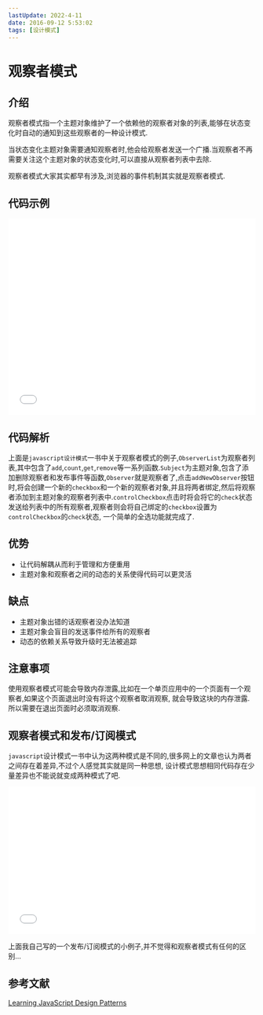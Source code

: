 ```yaml
---
lastUpdate: 2022-4-11
date: 2016-09-12 5:53:02
tags: [设计模式]
---
```


# 观察者模式

## 介绍

观察者模式指一个主题对象维护了一个依赖他的观察者对象的列表,能够在状态变化时自动的通知到这些观察者的一种设计模式.

当状态变化主题对象需要通知观察者时,他会给观察者发送一个广播.当观察者不再需要关注这个主题对象的状态变化时,可以直接从观察者列表中去除.

观察者模式大家其实都早有涉及,浏览器的事件机制其实就是观察者模式.

## 代码示例

<iframe width="100%" height="400" src="//jsfiddle.net/ZxBing0066/2oeg4oqm/embedded/js,html,result/" allowfullscreen="allowfullscreen" frameborder="0"></iframe>

## 代码解析

上面是`javascript设计模式`一书中关于观察者模式的例子,`ObserverList`为观察者列表,其中包含了`add`,`count`,`get`,`remove`等一系列函数.`Subject`为主题对象,包含了添加删除观察者和发布事件等函数,`Observer`就是观察者了,点击`addNewObserver`按钮时,将会创建一个新的`checkbox`和一个新的观察者对象,并且将两者绑定,然后将观察者添加到主题对象的观察者列表中.`controlCheckbox`点击时将会将它的`check`状态发送给列表中的所有观察者,观察者则会将自己绑定的`checkbox`设置为`controlCheckbox`的`check`状态, 一个简单的全选功能就完成了.

## 优势

-   让代码解耦从而利于管理和方便重用
-   主题对象和观察者之间的动态的关系使得代码可以更灵活

## 缺点

-   主题对象出错的话观察者没办法知道
-   主题对象会盲目的发送事件给所有的观察者
-   动态的依赖关系导致升级时无法被追踪

## 注意事项

使用观察者模式可能会导致内存泄露,比如在一个单页应用中的一个页面有一个观察者,如果这个页面退出时没有将这个观察者取消观察, 就会导致这块的内存泄露.所以需要在退出页面时必须取消观察.

## 观察者模式和发布/订阅模式

`javascript`设计模式一书中认为这两种模式是不同的,很多网上的文章也认为两者之间存在着差异,不过个人感觉其实就是同一种思想, 设计模式思想相同代码存在少量差异也不能说就变成两种模式了吧.

<iframe width="100%" height="300" src="//jsfiddle.net/ZxBing0066/wqz4noow/2/embedded/js,html,result/" allowfullscreen="allowfullscreen" frameborder="0"></iframe>

上面我自己写的一个发布/订阅模式的小例子,并不觉得和观察者模式有任何的区别...

## 参考文献

[Learning JavaScript Design Patterns](https://addyosmani.com/resources/essentialjsdesignpatterns/book/#observerpatternjavascript)
